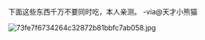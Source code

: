 

下面这些东西千万不要同时吃，本人亲测。 -via@天才小熊猫

![73fe7f6734264c32872b81bbfc7ab058.jpg](https://wxlzmt.github.io/cdn1/ext/qw/groups/40052/73fe7f6734264c32872b81bbfc7ab058.jpg)




